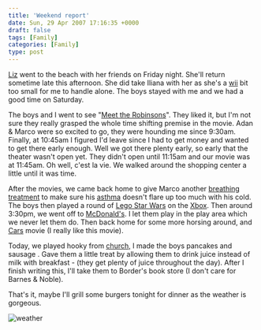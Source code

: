 ```yaml
---
title: 'Weekend report'
date: Sun, 29 Apr 2007 17:16:35 +0000
draft: false
tags: [Family]
categories: [Family]
type: post
---
```


[Liz](http://emrodriguez.wordpress.com/) went to the beach with her friends on Friday night. She'll return sometime late this afternoon. She did take Iliana with her as she's a [wii](http://us.wii.com/) bit too small for me to handle alone. The boys stayed with me and we had a good time on Saturday.

The boys and I went to see "[Meet the Robinsons](http://disney.go.com/disneypictures/meettherobinsons/)". They liked it, but I'm not sure they really grasped the whole time shifting premise in the movie. Adan & Marco were so excited to go, they were hounding me since 9:30am. Finally, at 10:45am I figured I'd leave since I had to get money and wanted to get there early enough. Well we got there plenty early, so early that the theater wasn't open yet. They didn't open until 11:15am and our movie was at 11:45am. Oh well, c'est la vie. We walked around the shopping center a little until it was time.

After the movies, we came back home to give Marco another [breathing treatment](http://en.wikipedia.org/wiki/Nebulizer) to make sure his [asthma](http://en.wikipedia.org/wiki/Asthma) doesn't flare up too much with his cold. The boys then played a round of [Lego Star Wars](http://starwars.lego.com/en-us/VideoGame/Default.aspx) on the [Xbox](http://www.xbox.com/en-US/). Then around 3:30pm, we went off to [McDonald's](http://go.mappoint.net/mcdonaldsx/PrxDriveResults.aspx?&IC_O=35.9775911511245%3a-78.5395119828979%3a33%3a&IC_D=35.97%3a-78.53%3aRedCircle1%3a&GAD1_O=&GAD1_D=McDonald's&GAD2_O=&GAD2_D=865+DURHAM+RD&GAD3_O=27587+(postal+code)%2c+North+Carolina%2c+United+States&GAD3_D=WAKE+FOREST%2c+NC+27587&GCITY_O=&GCITY_D=WAKE+FOREST&GSTATE_O=&GSTATE_D=NC&GZIP_O=&GZIP_D=27587&GAD4_O=USA&GAD4_D=USA&DSN=MapPoint.NA). I let them play in the play area which we never let them do. Then back home for some more horsing around, and [Cars](http://www.pixar.com/featurefilms/cars/) movie (I really like this movie).

Today, we played hooky from [church,](http://www.stcathsiena.org/) I made the boys pancakes and sausage . Gave them a little treat by allowing them to drink juice instead of milk with breakfast - (they get plenty of juice throughout the day). After I finish writing this, I'll take them to Border's book store (I don't care for Barnes & Noble).

That's it, maybe I'll grill some burgers tonight for dinner as the weather is gorgeous.

![weather](/img/2007/04/weather.png)